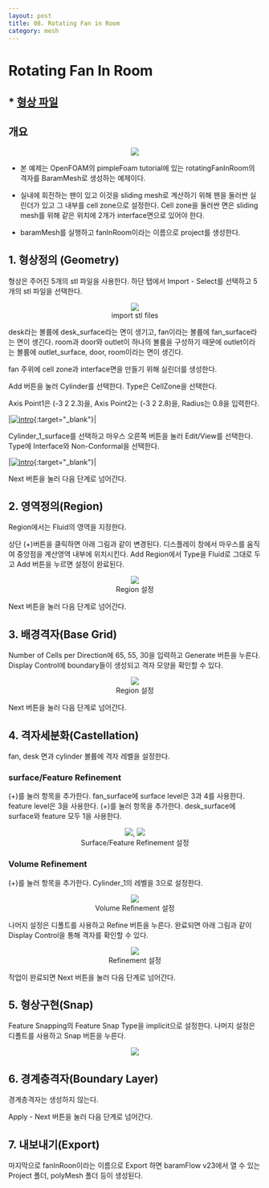 ```yaml
---
layout: post
title: 08. Rotating Fan in Room
category: mesh
---
```



# Rotating Fan In Room

## * [형상 파일](https://drive.google.com/file/d/1Om4XvnHL5X1ck6v6JQ2PWTik_nZRK0Jv/view?usp=sharing) 

## 개요 

<p style="text-align: center">
    <img src="https://github.com/nextfoam/baram-pages/raw/main/screenshots/room/room-intro.png" ><br>
</p>

* 본 예제는 OpenFOAM의 pimpleFoam tutorial에 있는 rotatingFanInRoom의 격자를 BaramMesh로 생성하는 예제이다.

* 실내에 회전하는 팬이 있고 이것을 sliding mesh로 계산하기 위해 팬을 둘러싼 실린더가 있고 그 내부를 cell zone으로 설정한다. Cell zone을 둘러싼 면은 sliding mesh를 위해 같은 위치에 2개가 interface면으로 있어야 한다.

* baramMesh를 실행하고 fanInRoom이라는 이름으로 project를 생성한다.

## 1. 형상정의 (Geometry)

형상은 주어진 5개의 stl 파일을 사용한다. 하단 탭에서 Import - Select를 선택하고 5개의 stl 파일을 선택한다.


<p align='center'>
    <img src="https://github.com/nextfoam/baram-pages/raw/main/screenshots/mesh/room/fanInRoom-importSTL.png"  >
    <br> import stl files
</p>

desk라는 볼륨에 desk_surface라는 면이 생기고, fan이라는 볼륨에 fan_surface라는 면이 생긴다. room과 door와 outlet이 하나의 볼륨을 구성하기 때문에 outlet이라는 볼륨에 outlet_surface, door, room이라는 면이 생긴다.

fan 주위에 cell zone과 interface면을 만들기 위해 실린더를 생성한다. 

Add 버튼을 눌러 Cylinder를 선택한다. Type은 CellZone을 선택한다.

Axis Point1은 (-3 2 2.3)을, Axis Point2는 (-3 2 2.8)을, Radius는 0.8을 입력한다.

|[![intro](https://github.com/nextfoam/baram-pages/raw/main/screenshots/mesh/room/fanInRoom-cylinder.png)](https://github.com/nextfoam/baram-pages/raw/main/screenshots/mesh/room/fanInRoom-cylinder.png){:target="_blank"}|

Cylinder_1_surface를 선택하고 마우스 오른쪽 버튼을 눌러 Edit/View를 선택한다. Type에 Interface와 Non-Conformal을 선택한다.

|[![intro](https://github.com/nextfoam/baram-pages/raw/main/screenshots/mesh/room/fanInRoom-geom.png)](https://github.com/nextfoam/baram-pages/raw/main/screenshots/mesh/room/fanInRoom-geom.png){:target="_blank"}|

Next 버튼을 눌러 다음 단계로 넘어간다.



## 2. 영역정의(Region)

Region에서는 Fluid의 영역을 지정한다.

상단 (+)버튼을 클릭하면 아래 그림과 같이 변경된다. 디스플레이 창에서 마우스를 움직여 중앙점을 계산영역 내부에 위치시킨다. Add Region에서 Type을 Fluid로 그대로 두고 Add 버튼을 누르면 설정이 완료된다.

<p align='center'>
    <img src="https://github.com/nextfoam/baram-pages/raw/main/screenshots/mesh/room/fanInRoom-region.png"  >
    <br> Region 설정
</p>

Next 버튼을 눌러 다음 단계로 넘어간다.


## 3. 배경격자(Base Grid)

Number of Cells per Direction에 65, 55, 30을 입력하고 Generate 버튼을 누른다. Display Control에 boundary들이 생성되고 격자 모양을 확인할 수 있다.

<p align='center'>
    <img src="https://github.com/nextfoam/baram-pages/raw/main/screenshots/mesh/room/fanInRoom-baseGrid.png"  >
    <br> Region 설정
</p>

Next 버튼을 눌러 다음 단계로 넘어간다.


## 4. 격자세분화(Castellation)

fan, desk 면과 cylinder 볼륨에 격자 레벨을 설정한다.

### surface/Feature Refinement

(+)를 눌러 항목을 추가한다. fan_surface에 surface level은 3과 4를 사용한다. feature level은 3을 사용한다.
(+)를 눌러 항목을 추가한다. desk_surface에 surface와 feature 모두 1을 사용한다.

<p align='center'>
    <img src="https://github.com/nextfoam/baram-pages/raw/main/screenshots/mesh/room/fanInRoom-ami.png"  >, <img src="https://github.com/nextfoam/baram-pages/raw/main/screenshots/mesh/room/fanInRoom-desk.png"  >
    <br> Surface/Feature Refinement 설정
</p>

### Volume Refinement

(+)를 눌러 항목을 추가한다. Cylinder_1의 레벨을 3으로 설정한다.

<p align='center'>
    <img src="https://github.com/nextfoam/baram-pages/raw/main/screenshots/mesh/room/fanInRoom-amiVol.png"  >
    <br> Volume Refinement 설정
</p>


나머지 설정은 디폴트를 사용하고 Refine 버튼을 누른다. 완료되면 아래 그림과 같이 Display Control을 통해 격자를 확인할 수 있다.


<p align='center'>
    <img src="https://github.com/nextfoam/baram-pages/raw/main/screenshots/mesh/room/fanInRoom-refine.png"  >
    <br> Refinement 설정
</p>


작업이 완료되면 Next 버튼을 눌러 다음 단계로 넘어간다.



## 5. 형상구현(Snap)

Feature Snapping의 Feature Snap Type을 implicit으로 설정한다. 나머지 설정은 디폴트를 사용하고 Snap 버튼을 누른다.

<p align='center'>
    <img src="https://github.com/nextfoam/baram-pages/raw/main/screenshots/mesh/room/fanInRoom-snap.png"><br>
</p>

## 6. 경계층격자(Boundary Layer)

경계층격자는 생성하지 않는다. 

Apply - Next 버튼을 눌러 다음 단계로 넘어간다.


## 7. 내보내기(Export)

마지막으로 fanInRoon이라는 이름으로 Export 하면 baramFlow v23에서 열 수 있는 Project 폴더, polyMesh 폴더 등이 생성된다.
